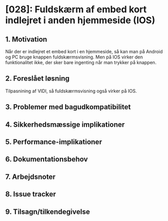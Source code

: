 # [028]: Fuldskærm af embed kort indlejret i anden hjemmeside (IOS)

## 1. Motivation

Når der er indlejret et embed kort i en hjemmeside, så kan man på Android og PC bruge knappen fuldskærmsvisning. Men på IOS virker den funktionalitet ikke, der sker bare ingenting når man trykker på knappen.

## 2. Foreslået løsning

Tilpasnining af VIDI, så fuldskærmsvisning også virker på IOS.

## 3. Problemer med bagudkompatibilitet

## 4. Sikkerhedsmæssige implikationer

## 5. Performance-implikationer

## 6. Dokumentationsbehov

## 7. Arbejdsnoter

## 8. Issue tracker  

## 9. Tilsagn/tilkendegivelse
